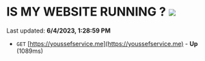 # IS MY WEBSITE RUNNING ? [![](https://img.shields.io/static/v1?label=Sponsor&message=%E2%9D%A4&logo=GitHub&color=%23fe8e86)](https://github.com/sponsors/<username>)

Last updated: **6/4/2023, 1:28:59 PM**

- `GET` [https://youssefservice.me](https://youssefservice.me) - **Up** (1089ms)
